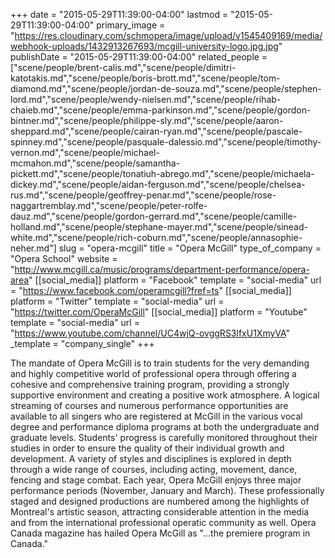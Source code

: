 +++
date = "2015-05-29T11:39:00-04:00"
lastmod = "2015-05-29T11:39:00-04:00"
primary_image = "https://res.cloudinary.com/schmopera/image/upload/v1545409169/media/webhook-uploads/1432913267693/mcgill-university-logo.jpg.jpg"
publishDate = "2015-05-29T11:39:00-04:00"
related_people = ["scene/people/brent-calis.md","scene/people/dimitri-katotakis.md","scene/people/boris-brott.md","scene/people/tom-diamond.md","scene/people/jordan-de-souza.md","scene/people/stephen-lord.md","scene/people/wendy-nielsen.md","scene/people/rihab-chaieb.md","scene/people/emma-parkinson.md","scene/people/gordon-bintner.md","scene/people/philippe-sly.md","scene/people/aaron-sheppard.md","scene/people/cairan-ryan.md","scene/people/pascale-spinney.md","scene/people/pasquale-dalessio.md","scene/people/timothy-vernon.md","scene/people/michael-mcmahon.md","scene/people/samantha-pickett.md","scene/people/tonatiuh-abrego.md","scene/people/michaela-dickey.md","scene/people/aidan-ferguson.md","scene/people/chelsea-rus.md","scene/people/geoffrey-penar.md","scene/people/rose-naggartremblay.md","scene/people/peter-rolfe-dauz.md","scene/people/gordon-gerrard.md","scene/people/camille-holland.md","scene/people/stephane-mayer.md","scene/people/sinead-white.md","scene/people/rich-coburn.md","scene/people/annasophie-neher.md"]
slug = "opera-mcgill"
title = "Opera McGill"
type_of_company = "Opera School"
website = "http://www.mcgill.ca/music/programs/department-performance/opera-area"
[[social_media]]
platform = "Facebook"
template = "social-media"
url = "https://www.facebook.com/operamcgill?fref=ts"
[[social_media]]
platform = "Twitter"
template = "social-media"
url = "https://twitter.com/OperaMcGill"
[[social_media]]
platform = "Youtube"
template = "social-media"
url = "https://www.youtube.com/channel/UC4wjQ-ovggRS3lfxU1XmyVA"
_template = "company_single"
+++

The mandate of Opera McGill is to train students for the very demanding and highly competitive world of professional opera through offering a cohesive and comprehensive training program, providing a strongly supportive environment and creating a positive work atmosphere. A logical streaming of courses and numerous performance opportunities are available to all singers who are registered at McGill in the various vocal degree and performance diploma programs at both the undergraduate and graduate levels. Students' progress is carefully monitored throughout their studies in order to ensure the quality of their individual growth and development. A variety of styles and disciplines is explored in depth through a wide range of courses, including acting, movement, dance, fencing and stage combat. Each year, Opera McGill enjoys three major performance periods (November, January and March). These professionally staged and designed productions are numbered among the highlights of Montreal's artistic season, attracting considerable attention in the media and from the international professional operatic community as well. Opera Canada magazine has hailed Opera McGill as "...the premiere program in Canada."
